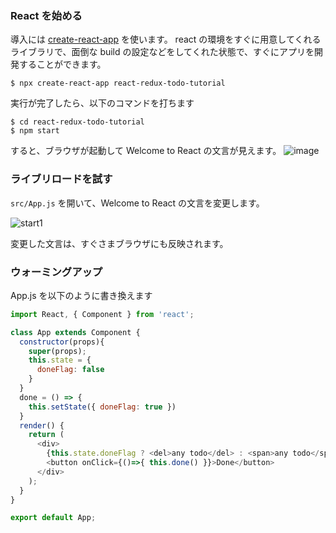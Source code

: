 ### React を始める

導入には [create-react-app](https://github.com/facebook/create-react-app#creating-an-app) を使います。
react の環境をすぐに用意してくれるライブラリで、面倒な build の設定などをしてくれた状態で、すぐにアプリを開発することができます。


```
$ npx create-react-app react-redux-todo-tutorial
```

実行が完了したら、以下のコマンドを打ちます

```
$ cd react-redux-todo-tutorial
$ npm start
```

すると、ブラウザが起動して Welcome to React の文言が見えます。
![image](https://user-images.githubusercontent.com/11643610/45304309-c8772f80-b552-11e8-8c75-9ea4939fd4ea.png)


### ライブリロードを試す
`src/App.js` を開いて、Welcome to React の文言を変更します。

![start1](https://user-images.githubusercontent.com/11643610/45305001-5d2e5d00-b554-11e8-9ae6-bbec4f435254.gif)

変更した文言は、すぐさまブラウザにも反映されます。


### ウォーミングアップ
App.js を以下のように書き換えます

```js
import React, { Component } from 'react';

class App extends Component {
  constructor(props){
    super(props);
    this.state = {
      doneFlag: false
    }
  }
  done = () => {
    this.setState({ doneFlag: true })
  }
  render() {
    return (
      <div>
        {this.state.doneFlag ? <del>any todo</del> : <span>any todo</span>}
        <button onClick={()=>{ this.done() }}>Done</button>
      </div>
    );
  }
}

export default App;

```
